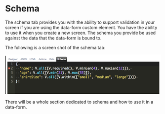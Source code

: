 # Schema

The schema tab provides you with the ability to support validation in your screen if you are using the data-form custom element. You have the ability to use it when you create a new screen. The schema you provide be used against the data that the data-form is bound to.

The following is a screen shot of the schema tab:

![Schema](../../../assets/images/designer-schema.png)

There will be a whole section dedicated to schema and how to use it in a data-form.